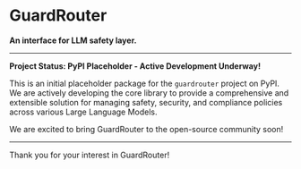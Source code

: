 # GuardRouter

**An interface for LLM safety layer.**

---

**Project Status: PyPI Placeholder - Active Development Underway!**

This is an initial placeholder package for the `guardrouter` project on PyPI. We are actively developing the core library to provide a comprehensive and extensible solution for managing safety, security, and compliance policies across various Large Language Models.

We are excited to bring GuardRouter to the open-source community soon!

---

Thank you for your interest in GuardRouter!
